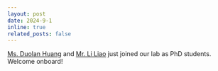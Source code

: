 ```yaml
---
layout: post
date: 2024-9-1
inline: true
related_posts: false
---
```

[Ms. Duolan Huang](https://duolanhuang.github.io/) and [Mr. Li Liao](https://www.linkedin.com/in/li-liao-851ab0326) just joined our lab as PhD students. Welcome onboard!

